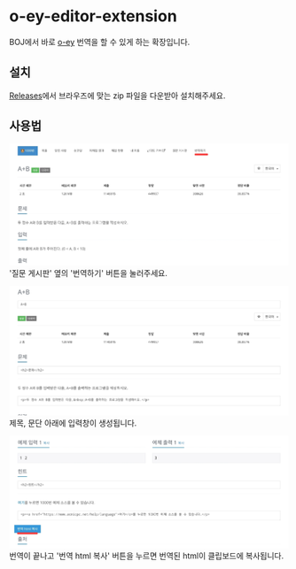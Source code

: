 # o-ey-editor-extension
BOJ에서 바로 [o-ey](https://github.com/kiwiyou/o-ey) 번역을 할 수 있게 하는 확장입니다.

## 설치
[Releases](https://github.com/iamgamja/o-ey-editor-extension/releases)에서 브라우즈에 맞는 zip 파일을 다운받아 설치해주세요.

## 사용법
![](/docs/usage1.jpg)
'질문 게시판' 옆의 '번역하기' 버튼을 눌러주세요.

![](/docs/usage2.jpg)
제목, 문단 아래에 입력창이 생성됩니다.

![](/docs/usage3.jpg)
번역이 끝나고 '번역 html 복사' 버튼을 누르면 번역된 html이 클립보드에 복사됩니다.
